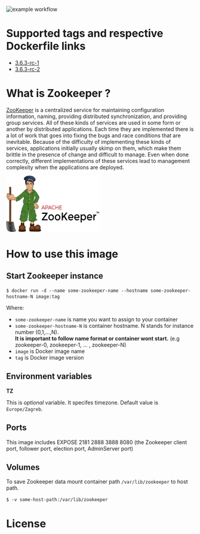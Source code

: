 ![example workflow](https://github.com/dalmatialab/zookeeper/actions/workflows/main.yml/badge.svg)

# Supported tags and respective Dockerfile links

 - [3.6.3-rc-1](https://github.com/dalmatialab/zookeeper/blob/1eebfac82bea40e31598b530c3cd6ffa681f6338/Dockerfile)
 - [3.6.3-rc-2](https://github.com/dalmatialab/zookeeper/blob/c8863fafae39f61c62d6c566345b6dcf8bc29f44/Dockerfile)

# What is Zookeeper ? 

[ZooKeeper](https://zookeeper.apache.org/) is a centralized service for maintaining configuration information, naming, providing distributed synchronization, and providing group services. All of these kinds of services are used in some form or another by distributed applications. Each time they are implemented there is a lot of work that goes into fixing the bugs and race conditions that are inevitable. Because of the difficulty of implementing these kinds of services, applications initially usually skimp on them, which make them brittle in the presence of change and difficult to manage. Even when done correctly, different implementations of these services lead to management complexity when the applications are deployed.

<img src="https://github.com/dalmatialab/zookeeper/blob/0ed4fa437c993300657ae34a5896674b75ba6ac2/logo.png?raw=true" width="250" height="150">

# How to use this image

## Start Zookeeper instance

    $ docker run -d --name some-zookeeper-name --hostname some-zookeeper-hostname-N image:tag

Where:

 - `some-zookeeper-name` is name you want to assign to your container
 - `some-zookeeper-hostname-N` is container hostname. N stands for instance number (0,1,...,N).  
   **It is important to follow name format or container wont start.** (e.g zookeeper-0, zookeeper-1, ... , zookeeper-N)
 - `image` is Docker image name
 - `tag` is Docker image version

## Environment variables

**TZ**

This is *optional* variable. It specifes timezone. Default value is `Europe/Zagreb`.

## Ports

This image includes EXPOSE 2181 2888 3888 8080 (the Zookeeper client port, follower port, election port, AdminServer port)

## Volumes

To save Zookeeper data mount container path `/var/lib/zookeeper` to host path.

    $ -v some-host-path:/var/lib/zookeeper

# License

